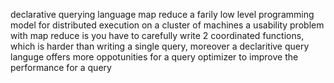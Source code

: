 declarative querying language
map reduce
a farily low level programming model for distributed execution on a cluster of machines
a usability problem with map reduce is you have to carefully write 2 coordinated functions, which is harder than writing a single query, moreover a declaritive query languge offers more oppotunities for a query optimizer to improve the performance for a query
